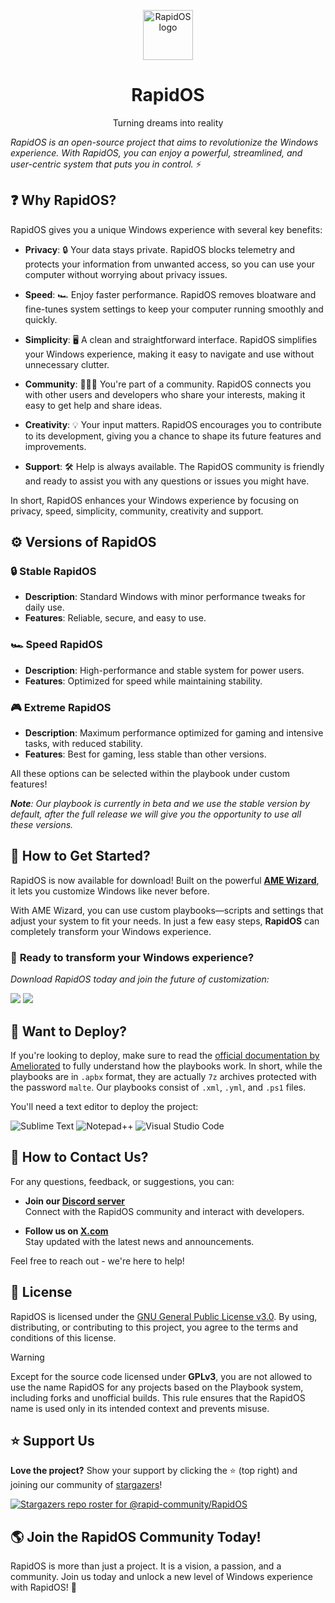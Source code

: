 <p align="center"><a href="https://github.com/rapid-community/RapidOS"><img src="https://i.imgur.com/M2N83g1.png" alt="RapidOS logo" height="80"/></a></p>
<h1 align="center">RapidOS</h1>
<p align="center">Turning dreams into reality</p>

*RapidOS is an open-source project that aims to revolutionize the Windows experience. With RapidOS, you can enjoy a powerful, streamlined, and user-centric system that puts you in control.* :zap:

## <a name="why rapidos">:question: Why RapidOS?</a>

RapidOS gives you a unique Windows experience with several key benefits:

- **Privacy**: :lock: Your data stays private. RapidOS blocks telemetry and protects your information from unwanted access, so you can use your computer without worrying about privacy issues.

- **Speed**: :racing_car: Enjoy faster performance. RapidOS removes bloatware and fine-tunes system settings to keep your computer running smoothly and quickly.

- **Simplicity**: :desktop_computer: A clean and straightforward interface. RapidOS simplifies your Windows experience, making it easy to navigate and use without unnecessary clutter.

- **Community**: :people_holding_hands: You're part of a community. RapidOS connects you with other users and developers who share your interests, making it easy to get help and share ideas.

- **Creativity**: :bulb: Your input matters. RapidOS encourages you to contribute to its development, giving you a chance to shape its future features and improvements.

- **Support**: :hammer_and_wrench: Help is always available. The RapidOS community is friendly and ready to assist you with any questions or issues you might have.

In short, RapidOS enhances your Windows experience by focusing on privacy, speed, simplicity, community, creativity and support.

## <a name="versions of rapidos">:gear: Versions of RapidOS</a>

### :lock: Stable RapidOS
- **Description**: Standard Windows with minor performance tweaks for daily use.
- **Features**: Reliable, secure, and easy to use.

### :racing_car: Speed RapidOS
- **Description**: High-performance and stable system for power users.
- **Features**: Optimized for speed while maintaining stability.

### :video_game: Extreme RapidOS
- **Description**: Maximum performance optimized for gaming and intensive tasks, with reduced stability.
- **Features**: Best for gaming, less stable than other versions.

All these options can be selected within the playbook under custom features!

***Note**: Our playbook is currently in beta and we use the stable version by default, after the full release we will give you the opportunity to use all these versions.*

## <a name="how to get started">🔨 How to Get Started?</a>

RapidOS is now available for download! Built on the powerful **[AME Wizard](https://ameliorated.io/)**, it lets you customize Windows like never before.

With AME Wizard, you can use custom playbooks—scripts and settings that adjust your system to fit your needs. In just a few easy steps, **RapidOS** can completely transform your Windows experience.

### 🌟 **Ready to transform your Windows experience?**  
_Download RapidOS today and join the future of customization:_

<a href="https://rapid-community.ru"><img src="https://img.shields.io/badge/🌐-Official%20Website-blue"></a>
<a href="https://github.com/rapid-community/RapidOS/releases"><img src="https://img.shields.io/badge/📂-GitHub%20Source-brightgreen"></a>

## <a name="want to deploy">🔨 Want to Deploy?</a>

If you're looking to deploy, make sure to read the [official documentation by Ameliorated](https://docs.ameliorated.io/) to fully understand how the playbooks work. In short, while the playbooks are in `.apbx` format, they are actually `7z` archives protected with the password `malte`. Our playbooks consist of `.xml`, `.yml`, and `.ps1` files.

You'll need a text editor to deploy the project:

![Sublime Text](https://img.shields.io/badge/sublime_text-%23575757.svg?style=for-the-badge&logo=sublime-text&logoColor=important)
![Notepad++](https://img.shields.io/badge/Notepad++-90E59A.svg?style=for-the-badge&logo=notepad%2b%2b&logoColor=black)
![Visual Studio Code](https://img.shields.io/badge/Visual%20Studio%20Code-0078d7.svg?style=for-the-badge&logo=visual-studio-code&logoColor=white)

## <a name="how to contact us">📧 How to Contact Us?</a>

For any questions, feedback, or suggestions, you can:

- **Join our [Discord server](https://dsc.gg/rapid-community)**  
  Connect with the RapidOS community and interact with developers.

- **Follow us on [X.com](https://x.com/community_rapid)**  
  Stay updated with the latest news and announcements.

Feel free to reach out - we're here to help!

## <a name="license">:page_facing_up: License</a>

RapidOS is licensed under the [GNU General Public License v3.0](https://github.com/rapid-community/RapidOS/blob/main/LICENSE). By using, distributing, or contributing to this project, you agree to the terms and conditions of this license.

>[!Warning]
>
>Except for the source code licensed under **GPLv3**, you are not allowed to use the name RapidOS for any projects based on the Playbook system, including forks and unofficial builds. This rule ensures that the RapidOS name is used only in its intended context and prevents misuse.

## <a name="support us">:star: Support Us</a>

**Love the project?** Show your support by clicking the :star: (top right) and joining our community of [stargazers](https://github.com/rapid-community/RapidOS/stargazers)!

[![Stargazers repo roster for @rapid-community/RapidOS](https://reporoster.com/stars/dark/rapid-community/RapidOS)](https://github.com/rapid-community/RapidOS/stargazers)

## :earth_americas: Join the RapidOS Community Today!

RapidOS is more than just a project. It is a vision, a passion, and a community.
Join us today and unlock a new level of Windows experience with RapidOS! :star2:
